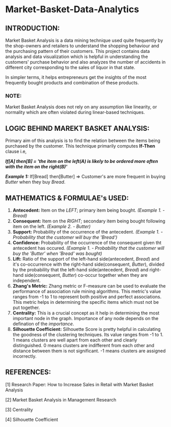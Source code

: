# Market-Basket-Data-Analytics

## INTRODUCTION:
Market Basket Analysis is a data mining technique used quite frequently by the shop-owners and retailers to understand the shopping behaviour and the purchasing pattern of their customers. This project contains data analysis and data visualization which is helpful in understanding the customers' purchase behavior and also analyzes the number of accidents in different city corresponding to the sales of liquor in that state.

In simpler terms, it helps entrepreneurs get the insights of the most frequently bought products and combination of these products.

### NOTE:
Market Basket Analysis does not rely on any assumption like linearity, or normality which are often violated during linear-based techniques.

## LOGIC BEHIND MAREKT BASKET ANALYSIS:
Primary aim of this analysis is to find the relation between the items being purchased by the customer. This technique primarily computes **If-Then** clause i.e,

***If[A] then[B] = 'the item on the left(A) is likely to be ordered more often with the item on the right(B)'***

***Example 1:***
If[Bread] then[Butter] => Customer's are more frequent in buying *Butter* when they buy *Bread*.

## MATHEMATICS & FORMULAE's USED:
1. **Antecedent:** Item on the *LEFT*; primary item being bought. *(Example 1. - Bread)*
2. **Consequent:** Item on the *RIGHT*; secondary item being bought following item on the left. *(Example 2. - Butter)*
3. **Support:** Probability of the occurrence of the antecedent. *(Example 1. -  Probability that the customer will buy the 'Bread')*
4. **Confidence:** Probability of the occurrence of the consequent given tht antecedent has occured. *(Example 1. -  Probability that the customer will buy the 'Butter' when 'Bread' was bought)*
5. **Lift:** Ratio of the support of the left-hand side(antecedent, *Bread*) and it's co-occurrence with the right-hand side(consequent, *Butter*), divided by the probability that the left-hand side(antecedent, *Bread*) and right-hand side(consequent, *Butter*) co-occur together when they are independent.
6. **Zhang's Metric:** Zhang metric or F-measure can be used to evaluate the performance of association rule mining algorithms. This metric's value ranges from -1 to 1 to represent both positive and perfect associations. This metric helps in determining the specific items which must not be put together.
7. **Centrality:** This is a crucial concept as it help in determining the most important node in the graph. Importance of any node depends on the defination of the *importance*. 
8. **Silhouette Coefficient:** Silhouette Score is pretty helpful in calculating the goodness of the clustering techniques. Its value ranges from -1 to 1.
1 means clusters are well apart from each other and clearly distinguished.
0 means clusters are indifferent from each other and distance between them is not significant.
-1 means clusters are assigned incorrectly.

## REFERENCES:
[1] Research Paper: How to Increase Sales in Retail with Market Basket Analysis
<!-- https://www.academia.edu/download/56086206/Article_1.pdf -->
[2] Market Basket Analysis in Management Research
<!-- https://journals.sagepub.com/doi/abs/10.1177/0149206312466147 -->
[3] Centrality
<!-- https://towardsdatascience.com/graph-analytics-introduction-and-concepts-of-centrality-8f5543b55de3 -->
[4] Silhouette Coefficient
<!-- https://towardsdatascience.com/silhouette-coefficient-validating-clustering-techniques-e976bb81d10c -->
